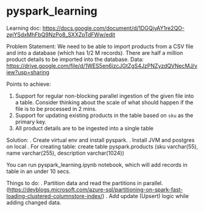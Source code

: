 # pyspark_learning

Learning doc: https://docs.google.com/document/d/1DGQjyAY1re2QO-zejYSdxMhFbQ9NzPo8_SXXZpTdFWw/edit

Problem Statement: We need to be able to import products from a CSV file and into a database (which has 1/2 M records). There are half a million product details to be imported into the database.
Data: https://drive.google.com/file/d/1WES5en6izcJGtZgS4JzPNZyzdQVNecMJ/view?usp=sharing

Points to achieve:
1. Support for regular non-blocking parallel ingestion of the given file into a table. Consider thinking about the scale of what should happen if the file is to be processed in 2 mins.
2. Support for updating existing products in the table based on `sku` as the primary key.
3. All product details are to be ingested into a single table

Solution:
. Create virtual env and install pyspark.
. Install JVM and postgres on local
. For creating table:
    create table pyspark.products (sku varchar(55), name varchar(255), description varchar(1024))

You can run pyspark_learning.ipynb notebook, which will add records in table in an under 10 secs.

Things to do:
. Partition data and read the partitions in parallel. (https://devblogs.microsoft.com/azure-sql/partitioning-on-spark-fast-loading-clustered-columnstore-index/)
. Add update (Upsert) logic while adding changed data.
